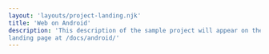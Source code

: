 ```yaml
---
layout: 'layouts/project-landing.njk'
title: 'Web on Android'
description: 'This description of the sample project will appear on the project
landing page at /docs/android/'
---
```


<!-- No content should go here. -->
<!-- The only content from this file that will be used is the title and description in the YAML frontmatter. -->
<!-- Feel free to delete these comments. -->